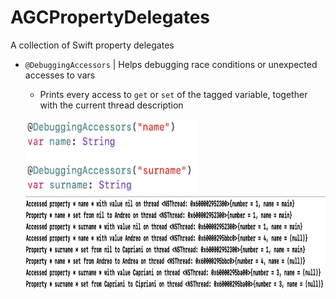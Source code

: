 # AGCPropertyDelegates
A collection of Swift property delegates

- `@DebuggingAccessors` | Helps debugging race conditions or unexpected accesses to vars
  -  Prints every access to `get` or `set` of the tagged variable, together with the current thread description
  
  <p align="left">
    <img width="275" height="120" src="images/debugging-accessors-annotations.png">
    <img width="500" height="150" src="images/debugging-accessors-logs.png">
  </p>  
